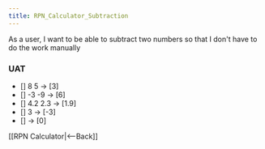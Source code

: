 ```yaml
---
title: RPN_Calculator_Subtraction
---
```

As a user, I want to be able to subtract two numbers so that I don't have to do the work manually

### UAT
* [] 8 <enter> 5 <minus> -> [3]
* [] -3 <enter> -9 <minus> -> [6]
* [] 4.2 <enter> 2.3 <minus> -> [1.9]
* [] 3 <minus> -> [-3]
* [] <minus> -> [0]


[[RPN Calculator|<--Back]]